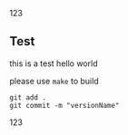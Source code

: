 123

## Test

this is a test
hello world <br>

please use `make` to build <br>

```
git add .
git commit -m "versionName"
```

123
